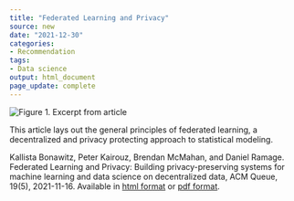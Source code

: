 ```yaml
---
title: "Federated Learning and Privacy"
source: new
date: "2021-12-30"
categories:
- Recommendation
tags:
- Data science
output: html_document
page_update: complete
---
```


![Figure 1. Excerpt from article](http://www.pmean.com/new-images/21/federated-learning-01.png)

<div class="notes">

This article lays out the general principles of federated learning, a decentralized and privacy protecting approach to statistical modeling. 

Kallista Bonawitz, Peter Kairouz, Brendan McMahan, and Daniel Ramage. Federated Learning and Privacy: Building privacy-preserving systems for machine learning and data science on decentralized data, ACM Queue, 19(5), 2021-11-16. Available in [html format][bon1] or [pdf format][bon2].

[bon1]: https://queue.acm.org/detail.cfm?id=3501293
[bon2]: https://dl.acm.org/ft_gateway.cfm?id=3501293&ftid=2195530&dwn=1

</div>
